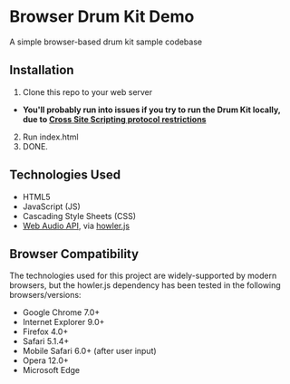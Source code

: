 # Browser Drum Kit Demo
A simple browser-based drum kit sample codebase

## Installation
1. Clone this repo to your web server
* __You'll probably run into issues if you try to run the Drum Kit locally, due to [Cross Site Scripting protocol restrictions](http://stackoverflow.com/a/20578692)__
2. Run index.html
3. DONE.

## Technologies Used
* HTML5
* JavaScript (JS)
* Cascading Style Sheets (CSS)
* [Web Audio API](https://developer.mozilla.org/en-US/docs/Web/API/Web_Audio_API), via [howler.js](https://howlerjs.com/)

## Browser Compatibility
The technologies used for this project are widely-supported by modern browsers, but the howler.js dependency has been tested in the following browsers/versions:
* Google Chrome 7.0+
* Internet Explorer 9.0+
* Firefox 4.0+
* Safari 5.1.4+
* Mobile Safari 6.0+ (after user input)
* Opera 12.0+
* Microsoft Edge